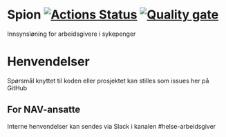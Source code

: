 Spion 
[![Actions Status](https://github.com/navikt/helse-spion/workflows/Bygg%20og%20deploy/badge.svg)](https://github.com/navikt/helse-spleis/actions)
[![Quality gate](https://sonarcloud.io/api/project_badges/quality_gate?project=navikt_helse-spion)](https://sonarcloud.io/dashboard?id=navikt_helse-spion)
================

Innsynsløning for arbeidsgivere i sykepenger

# Henvendelser

Spørsmål knyttet til koden eller prosjektet kan stilles som issues her på GitHub

## For NAV-ansatte

Interne henvendelser kan sendes via Slack i kanalen #helse-arbeidsgiver
